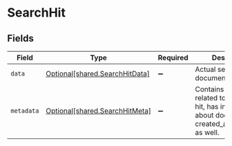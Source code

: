 # SearchHit


## Fields

| Field                                                                                                      | Type                                                                                                       | Required                                                                                                   | Description                                                                                                |
| ---------------------------------------------------------------------------------------------------------- | ---------------------------------------------------------------------------------------------------------- | ---------------------------------------------------------------------------------------------------------- | ---------------------------------------------------------------------------------------------------------- |
| `data`                                                                                                     | [Optional[shared.SearchHitData]](undefined/models/shared/searchhitdata.md)                                 | :heavy_minus_sign:                                                                                         | Actual search document                                                                                     |
| `metadata`                                                                                                 | [Optional[shared.SearchHitMeta]](undefined/models/shared/searchhitmeta.md)                                 | :heavy_minus_sign:                                                                                         | Contains metadata related to the search hit, has information about document created_at/updated_at as well. |